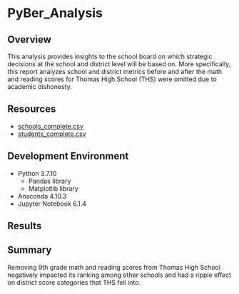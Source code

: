 # PyBer_Analysis

## Overview

This analysis provides insights to the school board on which strategic decisions at the school and district level will be based on. More specifically, this report analyzes school and district metrics before and after the math and reading scores for Thomas High School (THS) were omitted due to academic dishonesty.

## Resources

* [schools_complete.csv](Resources/schools_complete.csv)
* [students_complete.csv](Resources/students_complete.csv)

## Development Environment

* Python 3.7.10
  * Pandas library
  * Matplotlib library
* Anaconda 4.10.3
* Jupyter Notebook 6.1.4

## Results


## Summary

Removing 9th grade math and reading scores from Thomas High School negatively impacted its ranking among other schools and had a ripple effect on district score categories that THS fell into.
